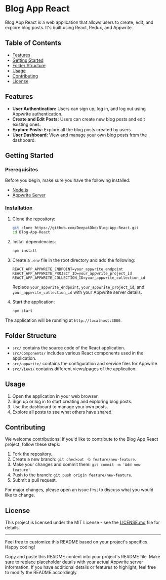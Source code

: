 # Blog App React

Blog App React is a web application that allows users to create, edit, and explore blog posts. It's built using React, Redux, and Appwrite.

## Table of Contents

- [Features](#features)
- [Getting Started](#getting-started)
- [Folder Structure](#folder-structure)
- [Usage](#usage)
- [Contributing](#contributing)
- [License](#license)

## Features

- **User Authentication:** Users can sign up, log in, and log out using Appwrite authentication.
- **Create and Edit Posts:** Users can create new blog posts and edit existing ones.
- **Explore Posts:** Explore all the blog posts created by users.
- **User Dashboard:** View and manage your own blog posts from the dashboard.

## Getting Started

### Prerequisites

Before you begin, make sure you have the following installed:

- [Node.js](https://nodejs.org/)
- [Appwrite Server](https://appwrite.io/docs/installation)

### Installation

1. Clone the repository:

   ```bash
   git clone https://github.com/DeepakDkd/Blog-App-React.git
   cd Blog-App-React
   ```

2. Install dependencies:

   ```bash
   npm install
   ```

3. Create a `.env` file in the root directory and add the following:

   ```env
   REACT_APP_APPWRITE_ENDPOINT=your_appwrite_endpoint
   REACT_APP_APPWRITE_PROJECT_ID=your_appwrite_project_id
   REACT_APP_APPWRITE_COLLECTION_ID=your_appwrite_collection_id
   ```

   Replace `your_appwrite_endpoint`, `your_appwrite_project_id`, and `your_appwrite_collection_id` with your Appwrite server details.

4. Start the application:

   ```bash
   npm start
   ```

The application will be running at `http://localhost:3000`.

## Folder Structure

- `src/` contains the source code of the React application.
- `src/Components/` includes various React components used in the application.
- `src/appwrite/` contains the configuration and service files for Appwrite.
- `src/Views/` contains different views/pages of the application.

## Usage

1. Open the application in your web browser.
2. Sign up or log in to start creating and exploring blog posts.
3. Use the dashboard to manage your own posts.
4. Explore all posts to see what others have shared.

## Contributing

We welcome contributions! If you'd like to contribute to the Blog App React project, follow these steps:

1. Fork the repository.
2. Create a new branch: `git checkout -b feature/new-feature`.
3. Make your changes and commit them: `git commit -m 'Add new feature'`.
4. Push to the branch: `git push origin feature/new-feature`.
5. Submit a pull request.

For major changes, please open an issue first to discuss what you would like to change.

## License

This project is licensed under the MIT License - see the [LICENSE.md](LICENSE.md) file for details.

---

Feel free to customize this README based on your project's specifics. Happy coding!


Copy and paste this README content into your project's README file. Make sure to replace placeholder details with your actual Appwrite server information. If you have additional details or features to highlight, feel free to modify the README accordingly.
